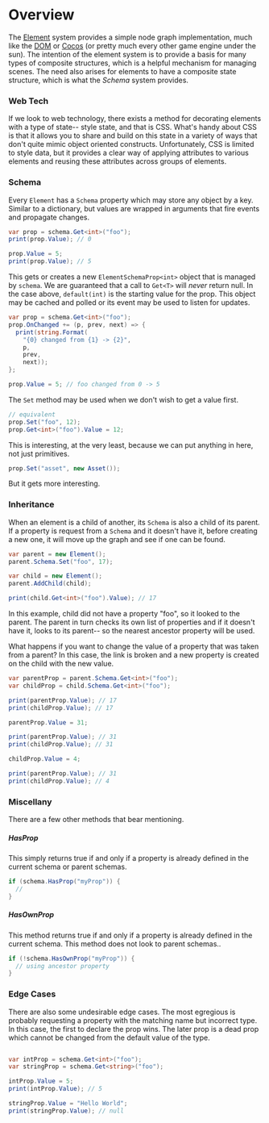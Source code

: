 # Overview

The [Element](element.md) system provides a simple node graph implementation, much like the [DOM](https://developer.mozilla.org/en-US/docs/Web/API/Document_Object_Model/Introduction) or [Cocos](http://www.cocos2d-x.org/) (or pretty much every other game engine under the sun). The intention of the element system is to provide a basis for many types of composite structures, which is a helpful mechanism for managing scenes. The need also arises for elements to have a composite state structure, which is what the _Schema_ system provides.

### Web Tech

If we look to web technology, there exists a method for decorating elements with a type of state-- style state, and that is CSS. What's handy about CSS is that it allows you to share and build on this state in a variety of ways that don't quite mimic object oriented constructs. Unfortunately, CSS is limited to style data, but it provides a clear way of applying attributes to various elements and reusing these attributes across groups of elements.

### Schema

Every `Element` has a `Schema` property which may store any object by a key. Similar to a dictionary, but values are wrapped in arguments that fire events and propagate changes.

```csharp
var prop = schema.Get<int>("foo");
print(prop.Value); // 0

prop.Value = 5;
print(prop.Value); // 5
```

This gets or creates a new `ElementSchemaProp<int>` object that is managed by `schema`. We are guaranteed that a call to `Get<T>` will _never_ return null. In the case above, `default(int)` is the starting value for the prop. This object may be cached and polled or its event may be used to listen for updates.

```csharp
var prop = schema.Get<int>("foo");
prop.OnChanged += (p, prev, next) => {
  print(string.Format(
  	"{0} changed from {1} -> {2}",
  	p,
  	prev,
  	next));
};

prop.Value = 5; // foo changed from 0 -> 5
```

The `Set` method may be used when we don't wish to get a value first.

```csharp
// equivalent
prop.Set("foo", 12);
prop.Get<int>("foo").Value = 12;
```

This is interesting, at the very least, because we can put anything in here, not just primitives.

```csharp
prop.Set("asset", new Asset());
```

But it gets more interesting.

### Inheritance

When an element is a child of another, its `Schema` is also a child of its parent. If a property is request from a `Schema` and it doesn't have it, before creating a new one, it will move up the graph and see if one can be found.

```csharp
var parent = new Element();
parent.Schema.Set("foo", 17);

var child = new Element();
parent.AddChild(child);

print(child.Get<int>("foo").Value); // 17
```

In this example, child did not have a property "foo", so it looked to the parent. The parent in turn checks its own list of properties and if it doesn't have it, looks to its parent-- so the nearest ancestor property will be used.

What happens if you want to change the value of a property that was taken from a parent? In this case, the link is broken and a new property is created on the child with the new value.

```csharp
var parentProp = parent.Schema.Get<int>("foo");
var childProp = child.Schema.Get<int>("foo");

print(parentProp.Value); // 17
print(childProp.Value); // 17

parentProp.Value = 31;

print(parentProp.Value); // 31
print(childProp.Value); // 31

childProp.Value = 4;

print(parentProp.Value); // 31
print(childProp.Value); // 4
```

### Miscellany

There are a few other methods that bear mentioning.

##### HasProp

This simply returns true if and only if a property is already defined in the current schema or parent schemas.

```csharp
if (schema.HasProp("myProp")) {
  //
}
```

##### HasOwnProp

This method returns true if and only if a property is already defined in the current schema. This method does not look to parent schemas..

```csharp
if (!schema.HasOwnProp("myProp")) {
  // using ancestor property
}
```

### Edge Cases

There are also some undesirable edge cases. The most egregious is probably requesting a property with the matching name but incorrect type. In this case, the first to declare the prop wins. The later prop is a dead prop which cannot be changed from the default value of the type.

```csharp

var intProp = schema.Get<int>("foo");
var stringProp = schema.Get<string>("foo");

intProp.Value = 5;
print(intProp.Value); // 5

stringProp.Value = "Hello World";
print(stringProp.Value); // null

```